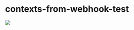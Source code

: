 # contexts-from-webhook-test

<a href="https://heroku.com/deploy" target="_blank"><img src="https://www.herokucdn.com/deploy/button.svg"></a>